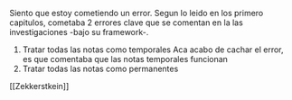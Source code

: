 Siento que estoy cometiendo un error. Segun lo leido en los primero capitulos, cometaba 2 errores clave que se comentan en la las investigaciones -bajo su framework-.

1) Tratar todas las notas como temporales
	Aca acabo de cachar el error, es que comentaba que las notas temporales funcionan
2) Tratar todas las notas como permanentes

[[Zekkerstkein]]